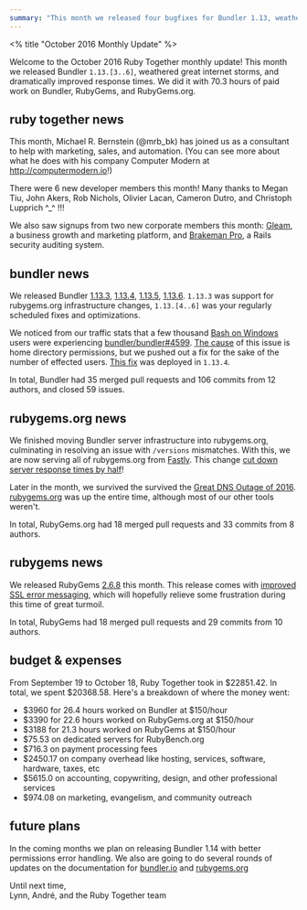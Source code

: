 ```yaml
---
summary: "This month we released four bugfixes for Bundler 1.13, weathered great internet storms, and dramatically improved server response times. We did it with 70.3 hors of paid work on Bundler, RubyGems, and RubyGems.org."
---
```


<% title "October 2016 Monthly Update" %>

Welcome to the October 2016 Ruby Together monthly update! This month we released Bundler `1.13.[3..6]`, weathered great internet storms, and dramatically improved response times. We did it with 70.3 hours of paid work on Bundler, RubyGems, and RubyGems.org.

## ruby together news

This month, Michael R. Bernstein (@mrb_bk) has joined us as a consultant to help with marketing, sales, and automation. (You can see more about what he does with his company Computer Modern at http://computermodern.io!)

There were 6 new developer members this month! Many thanks to Megan Tiu, John Akers, Rob Nichols, Olivier Lacan, Cameron Dutro, and Christoph Lupprich ^_^ !!!

We also saw signups from two new corporate members this month: [Gleam](https://gleam.io/), a business growth and marketing platform, and [Brakeman Pro](https://brakemanpro.com/), a Rails security auditing system.

## bundler news

We released Bundler [1.13.3](https://github.com/bundler/bundler/blob/master/CHANGELOG.md#1133-2016-10-10), [1.13.4](https://github.com/bundler/bundler/blob/master/CHANGELOG.md#1134-2016-10-11), [1.13.5](https://github.com/bundler/bundler/blob/master/CHANGELOG.md#1135-2016-10-15), [1.13.6](https://github.com/bundler/bundler/blob/master/CHANGELOG.md#1136-2016-10-22). `1.13.3` was support for rubygems.org infrastructure changes, `1.13.[4..6]` was your regularly scheduled fixes and optimizations.

We noticed from our traffic stats that a few thousand [Bash on Windows](https://msdn.microsoft.com/en-us/commandline/wsl/about) users were experiencing [bundler/bundler#4599](https://github.com/bundler/bundler/issues/4599). [The cause](https://github.com/Microsoft/BashOnWindows/issues/352) of this issue is home directory permissions, but we pushed out a fix for the sake of the number of effected users. [This fix](https://github.com/bundler/bundler/pull/5043) was deployed in `1.13.4`.

In total, Bundler had 35 merged pull requests and 106 commits from 12 authors, and closed 59 issues.

## rubygems.org news

We finished moving Bundler server infrastructure into rubygems.org, culminating in resolving an issue with `/versions` mismatches. With this, we are now serving all of rubygems.org from [Fastly](https://www.fastly.com/). This change [cut down server response times by half](https://twitter.com/dwradcliffe/status/786280193107202048)!

Later in the month, we survived the survived the [Great DNS Outage of 2016](http://motherboard.vice.com/read/blame-the-internet-of-things-for-destroying-the-internet-today). [rubygems.org](https://rubygems.org/) was up the entire time, although most of our other tools weren't.

In total, RubyGems.org had 18 merged pull requests and 33 commits from 8 authors.

## rubygems news

We released RubyGems [2.6.8](https://github.com/rubygems/rubygems/commit/9fb8880976f5ab998912898b091d88aa10eb1d4a) this month. This release comes with [improved SSL error messaging](https://github.com/rubygems/rubygems/pull/1751), which will hopefully relieve some frustration during this time of great turmoil.

In total, RubyGems had 18 merged pull requests and 29 commits from 10 authors.

## budget & expenses

From September 19 to October 18, Ruby Together took in $22851.42. In total, we spent $20368.58. Here's a breakdown of where the money went:

* $3960 for 26.4 hours worked on Bundler at $150/hour
* $3390 for 22.6 hours worked on RubyGems.org at $150/hour
* $3188 for 21.3 hours worked on RubyGems at $150/hour
* $75.53 on dedicated servers for RubyBench.org
* $716.3 on payment processing fees
* $2450.17 on company overhead like hosting, services, software, hardware, taxes, etc
* $5615.0 on accounting, copywriting, design, and other professional services
* $974.08 on marketing, evangelism, and community outreach

## future plans

In the coming months we plan on releasing Bundler 1.14 with better permissions error handling. We also are going to do several rounds of updates on the documentation for [bundler.io](https://bundler.io) and [rubygems.org](https://rubygems.org)

Until next time,<br>
Lynn, André, and the Ruby Together team
